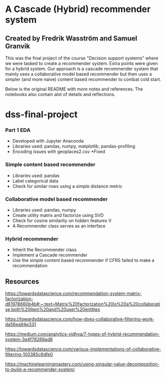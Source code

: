 # A Cascade (Hybrid) recommender system
## Created by Fredrik Wasström and Samuel Granvik

This was the final project of the course "Decision support systems" where we were tasked to create a recommender system. Extra points were given for a hybrid system. Our approach is a cascade recommender system that mainly uses a collaborative model based recommender but then uses a simpler (and more naive) content based recommender to combat cold start.

Below is the original README with more notes and references. The notebooks also contain alot of details and reflections.

# dss-final-project

### Part 1 EDA
- Developed with Jupyter Anaconda
- Libraries used: pandas, numpy, matplotlib, pandas-profiling
- Encoding issues with geoplaces2.csv *Fixed
### Simple content based recommender
- Libraries used: pandas
- Label categorical data
- Check for similar rows using a simple distance metric
### Collaborative model based recommender
- Libraries used: pandas, numpy
- Create utility matrix and factorize using SVD
- Check for cosine similarity on hidden features V
- A Recommender class serves as an interface
### Hybrid recommender
- Inherit the Recommender class
- Implement a Cascade recommender
- Use the simple content based recommender if CFRS failed to make a recommendation 
## Resources
https://towardsdatascience.com/recommendation-system-matrix-factorization-d61978660b4b#:~:text=Matrix%20factorization%20is%20a%20collaborative,both%20item%20and%20user%20entities

https://towardsdatascience.com/how-does-collaborative-filtering-work-da56ea94e331

https://medium.com/analytics-vidhya/7-types-of-hybrid-recommendation-system-3e4f78266ad8

https://towardsdatascience.com/various-implementations-of-collaborative-filtering-100385c6dfe0

https://machinelearningmastery.com/using-singular-value-decomposition-to-build-a-recommender-system/
